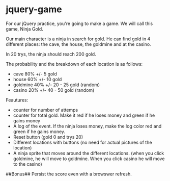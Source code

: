 # jquery-game
For our jQuery practice, you're going to make a game. We will call this game, Ninja Gold.

Our main character is a ninja in search for gold. He can find gold in 4 different places: the cave, the house, the goldmine and at the casino. 

In 20 trys, the ninja should reach 200 gold.

The probability and the breakdown of each location is as follows:
- cave 80% +/- 5 gold
- house 60% +/- 10 gold
- goldmine 40% +/- 20 - 25  gold (random)
- casino 20% +/- 40 - 50 gold (random)

Feautures:
- counter for number of attemps
- counter for total gold. Make it red if he loses money and green if he gains money
- A log of the event. If the ninja loses money, make the log color red and green if he gains money.
- Reset button (gold 0 and trys 20)
- Different locations with buttons (no need for actual pictures of the location)
- A ninja sprite that moves around the different locations. (when you click goldmine, he will move to goldmine. When you click casino he will move to the casino)

##Bonus##
Persist the score even with a browswer refresh.



